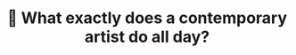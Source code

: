 ---
ee_id_thing: na
site: na
type: na
inv_num: 2023-019
add_credit:
url: 2023-019
title: "\U0001F923 What exactly does a contemporary artist do all day?"
year: '2023'
display_year: '2023'
medium: Are.na channel
dims: Variable
pitch: 'Breadcrumb trail of my comings and goings in the "office" (Stavanger, Norway). '
ps:
live_url: https://www.are.na/cory-arcangel/what-exactly-does-a-contemporary-artist-do-all-day
youtube:
https://github.com/coryarcangel/alu:
imgs: what-2023-019-web-ih--dQ3P.jpg
subheading:
download:
commission:
related:
layout: things-i-made
---